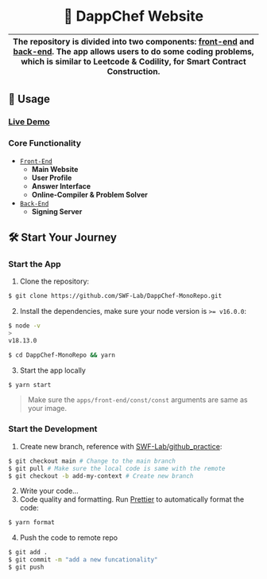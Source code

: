 <p align="center">
    <h1 align="center">
        🍩 DappChef Website
    </h1>
</p>

| The repository is divided into two components: [front-end](./apps/front-end) and [back-end](./apps/back-end). The app allows users to do some coding problems, which is similar to Leetcode & Codility, for Smart Contract Construction. |
| ---------------------------------------------------------------------------------------------------------------------------------------------------------------------------------------------------------------------------------------- |

## 📜 Usage

### [Live Demo](https://dapp-chef-mono-repo.vercel.app/)

### Core Functionality

- [`Front-End`](./apps/front-end)
  - **Main Website**
  - **User Profile**
  - **Answer Interface**
  - **Online-Compiler & Problem Solver**
- [`Back-End`](./apps/back-end)
  - **Signing Server**

## 🛠 Start Your Journey

### Start the App

1. Clone the repository:

```bash
$ git clone https://github.com/SWF-Lab/DappChef-MonoRepo.git
```

2. Install the dependencies, make sure your node version is `>= v16.0.0`:

```bash
$ node -v
>
v18.13.0

$ cd DappChef-MonoRepo && yarn
```

3. Start the app locally

```bash
$ yarn start
```

> Make sure the `apps/front-end/const/const` arguments are same as your image.

### Start the Development

1. Create new branch, reference with [SWF-Lab/github_practice](https://github.com/SWF-Lab/github_practice):

```bash
$ git checkout main # Change to the main branch
$ git pull # Make sure the local code is same with the remote
$ git checkout -b add-my-context # Create new branch
```

2. Write your code...
3. Code quality and formatting. Run [Prettier](https://prettier.io/) to automatically format the code:

```bash
$ yarn format
```

4. Push the code to remote repo

```bash
$ git add .
$ git commit -m "add a new funcationality"
$ git push
```
